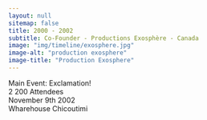 ```yaml
---
layout: null
sitemap: false
title: 2000 - 2002
subtitle: Co-Founder - Productions Exosphère - Canada
image: "img/timeline/exosphere.jpg"
image-alt: "production exosphere"
image-title: "Production Exosphere"
---
```

Main Event: Exclamation!  
2 200 Attendees  
November 9th 2002  
Wharehouse Chicoutimi